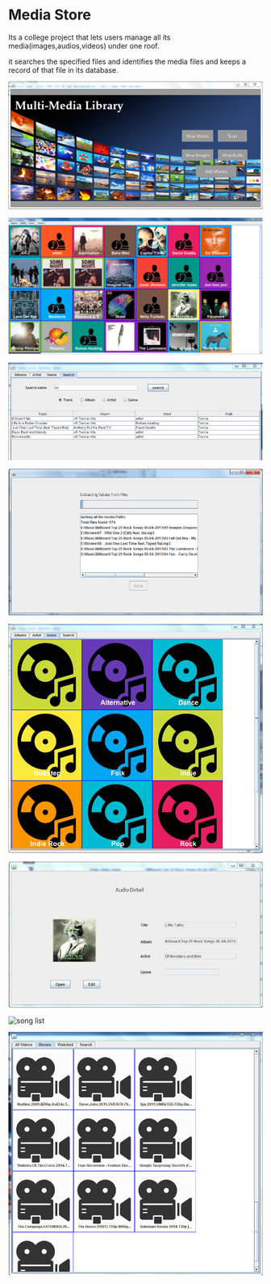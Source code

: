 # Media Store

Its a college project that lets users manage all its media(images,audios,videos) under one roof.

it searches the specified files and identifies the media files and keeps a record of that file in its database.

![Menu](/Screenshots/menu.PNG?raw=true "Menu")

![Songs](/Screenshots/songs.PNG?raw=true "Songs")

![search](/Screenshots/search.PNG?raw=true "search")

![pathadd](/Screenshots/pathadd.PNG?raw=true "pathadd")

![genre](/Screenshots/genre.PNG?raw=true "genre")

![song detail](/Screenshots/songdetails.PNG?raw=true "song details")

![song list](/Screenshots/songlist.PNG?raw=true "song list")

![movies](/Screenshots/movies.PNG?raw=true "movies")